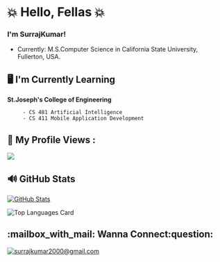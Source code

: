 # :collision: Hello, Fellas :collision:

### I'm SurrajKumar!

   * Currently: M.S.Computer Science in California State University, Fullerton, USA.
  
## :desktop_computer:   I'm Currently Learning
    
 **St.Joseph's College of Engineering**

         - CS 481 Artificial Intelligence
         - CS 411 Mobile Application Development 

 ## :eyes: My Profile Views :<br>
  <img src="https://profile-counter.glitch.me/SurrajKumar2000/count.svg" />

## :loud_sound: GitHub Stats

[![GitHub Stats](https://github-readme-streak-stats.herokuapp.com/?user=SurrajKumar2000)](#)

![Top Languages Card](https://github-readme-stats.vercel.app/api/top-langs/?username=SurrajKumar2000)


<h2>:mailbox_with_mail: Wanna Connect:question:</h2>

<a href="mailto:surrajkumar2000@gmail.com">![surrajkumar2000@gmail.com](https://img.shields.io/badge/Gmail-D14836?style=for-the-badge&logo=gmail&logoColor=white)</a> 
